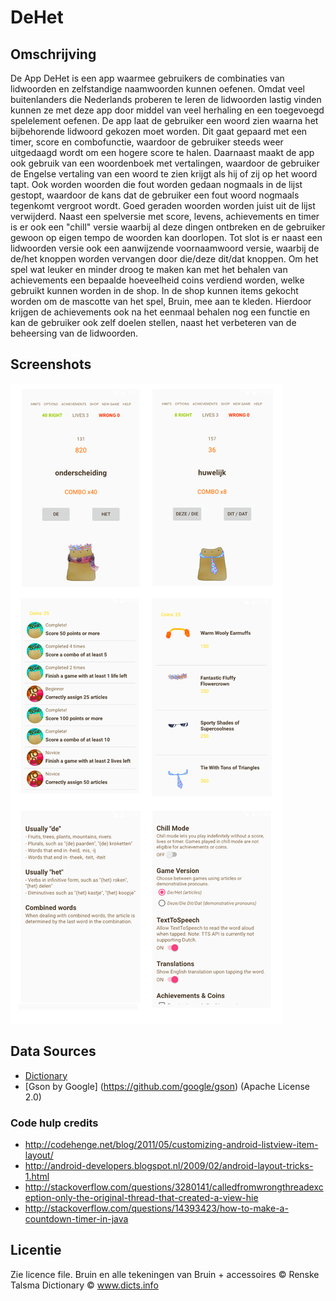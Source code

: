 # DeHet


## Omschrijving

De App DeHet is een app waarmee gebruikers de combinaties van lidwoorden en zelfstandige naamwoorden kunnen oefenen. Omdat veel buitenlanders die Nederlands proberen te leren de lidwoorden lastig vinden kunnen ze met deze app door middel van veel herhaling en een toegevoegd spelelement oefenen. De app laat de gebruiker een woord zien waarna het bijbehorende lidwoord gekozen moet worden. Dit gaat gepaard met een timer, score en combofunctie, waardoor de gebruiker steeds weer uitgedaagd wordt om een hogere score te halen. Daarnaast maakt de app ook gebruik van een woordenboek met vertalingen, waardoor de gebruiker de Engelse vertaling van een woord te zien krijgt als hij of zij op het woord tapt. Ook worden woorden die fout worden gedaan nogmaals in de lijst gestopt, waardoor de kans dat de gebruiker een fout woord nogmaals tegenkomt vergroot wordt. Goed geraden woorden worden juist uit de lijst verwijderd. Naast een spelversie met score, levens, achievements en timer is er ook een "chill" versie waarbij al deze dingen ontbreken en de gebruiker gewoon op eigen tempo de woorden kan doorlopen. Tot slot is er naast een lidwoorden versie ook een aanwijzende voornaamwoord versie, waarbij de de/het knoppen worden vervangen door die/deze dit/dat knoppen. Om het spel wat leuker en minder droog te maken kan met het behalen van achievements een bepaalde hoeveelheid coins verdiend worden, welke gebruikt kunnen worden in de shop. In de shop kunnen items gekocht worden om de mascotte van het spel, Bruin, mee aan te kleden. Hierdoor krijgen de achievements ook na het eenmaal behalen nog een functie en kan de gebruiker ook zelf doelen stellen, naast het verbeteren van de beheersing van de lidwoorden.

## Screenshots

![](doc/screenshotsreadme.png)

## Data Sources

* [Dictionary](http://www.dicts.info)
* [Gson by Google] (https://github.com/google/gson) (Apache License 2.0)

### Code hulp credits
* http://codehenge.net/blog/2011/05/customizing-android-listview-item-layout/
* http://android-developers.blogspot.nl/2009/02/android-layout-tricks-1.html
* http://stackoverflow.com/questions/3280141/calledfromwrongthreadexception-only-the-original-thread-that-created-a-view-hie
* http://stackoverflow.com/questions/14393423/how-to-make-a-countdown-timer-in-java

## Licentie
Zie licence file.
Bruin en alle tekeningen van Bruin + accessoires © Renske Talsma
Dictionary © www.dicts.info


 